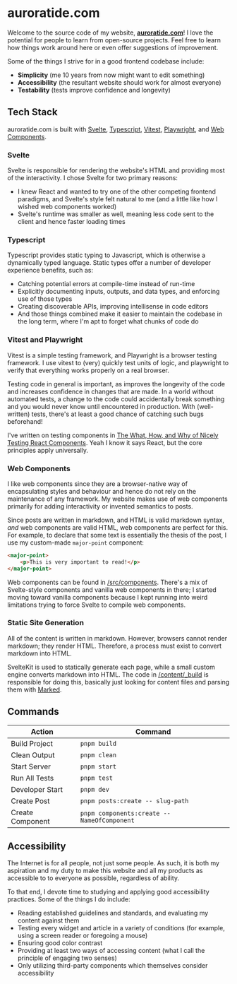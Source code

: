 # auroratide.com

Welcome to the source code of my website, **[auroratide.com](https://auroratide.com)**! I love the potential for people to learn from open-source projects. Feel free to learn how things work around here or even offer suggestions of improvement.

Some of the things I strive for in a good frontend codebase include:

* **Simplicity** (me 10 years from now might want to edit something)
* **Accessibility** (the resultant website should work for almost everyone)
* **Testability** (tests improve confidence and longevity)

## Tech Stack

auroratide.com is built with [Svelte](https://svelte.dev/), [Typescript](https://www.typescriptlang.org/), [Vitest](https://vitest.dev/), [Playwright](https://playwright.dev/), and [Web Components](https://developer.mozilla.org/en-US/docs/Web/Web_Components).

### Svelte

Svelte is responsible for rendering the website's HTML and providing most of the interactivity. I chose Svelte for two primary reasons:

* I knew React and wanted to try one of the other competing frontend paradigms, and Svelte's style felt natural to me (and a little like how I wished web components worked)
* Svelte's runtime was smaller as well, meaning less code sent to the client and hence faster loading times

### Typescript

Typescript provides static typing to Javascript, which is otherwise a dynamically typed language. Static types offer a number of developer experience benefits, such as:

* Catching potential errors at compile-time instead of run-time
* Explicitly documenting inputs, outputs, and data types, and enforcing use of those types
* Creating discoverable APIs, improving intellisense in code editors
* And those things combined make it easier to maintain the codebase in the long term, where I'm apt to forget what chunks of code do

### Vitest and Playwright

Vitest is a simple testing framework, and Playwright is a browser testing framework. I use vitest to (very) quickly test units of logic, and playwright to verify that everything works properly on a real browser.

Testing code in general is important, as improves the longevity of the code and increases confidence in changes that are made. In a world without automated tests, a change to the code could accidentally break something and you would never know until encountered in production. With (well-written) tests, there's at least a good chance of catching such bugs beforehand!

I've written on testing components in [The What, How, and Why of Nicely Testing React Components](https://auroratide.com/posts/nicely-testing-react-components). Yeah I know it says React, but the core principles apply universally.

### Web Components

I like web components since they are a browser-native way of encapsulating styles and behaviour and hence do not rely on the maintenance of any framework. My website makes use of web components primarily for adding interactivity or invented semantics to posts.

Since posts are written in markdown, and HTML is valid markdown syntax, _and_ web components are valid HTML, web components are perfect for this. For example, to declare that some text is essentially the thesis of the post, I use my custom-made `major-point` component:

```html
<major-point>
    <p>This is very important to read!</p>
</major-point>
```

Web components can be found in [/src/components](/src/components). There's a mix of Svelte-style components and vanilla web components in there; I started moving toward vanilla components because I kept running into weird limitations trying to force Svelte to compile web components.

### Static Site Generation

All of the content is written in markdown. However, browsers cannot render markdown; they render HTML. Therefore, a process must exist to convert markdown into HTML.

SvelteKit is used to statically generate each page, while a small custom engine converts markdown into HTML. The code in [/content/_build](/content/_build) is responsible for doing this, basically just looking for content files and parsing them with [Marked](https://www.npmjs.com/package/marked).

## Commands

| Action           | Command               |
| ---------------- | --------------------- |
| Build Project    | `pnpm build`       |
| Clean Output     | `pnpm clean`       |
| Start Server     | `pnpm start`           |
| Run All Tests    | `pnpm test`            |
| Developer Start  | `pnpm dev`         |
| Create Post      | `pnpm posts:create -- slug-path` |
| Create Component | `pnpm components:create -- NameOfComponent` |

## Accessibility

The Internet is for all people, not just some people. As such, it is both my aspiration and my duty to make this website and all my products as accessible to to everyone as possible, regardless of ability.

To that end, I devote time to studying and applying good accessibility practices. Some of the things I do include:

* Reading established guidelines and standards, and evaluating my content against them
* Testing every widget and article in a variety of conditions (for example, using a screen reader or foregoing a mouse)
* Ensuring good color contrast
* Providing at least two ways of accessing content (what I call the principle of engaging two senses)
* Only utilizing third-party components which themselves consider accessibility
